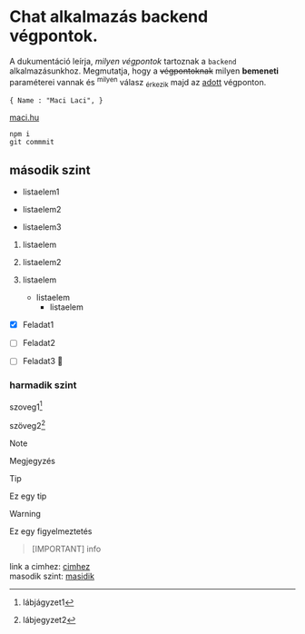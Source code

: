 # Chat alkalmazás backend végpontok.
A dukumentáció leírja, *milyen végpontok* tartoznak a `backend` alkalmazásunkhoz. Megmutatja, hogy a ~~végpontoknak~~ milyen __bemeneti__ paraméterei vannak és <sup>milyen</sup> válasz <sub>érkezik</sub> majd az <ins>adott</ins> végponton.

` {
    Name : "Maci Laci",
} `

[ maci.hu ]( http://maci.hu )

```
npm i
git commmit
```

## második szint

- listaelem1
* listaelem2
+ listaelem3

1. listaelem
2. listaelem2

1. listaelem
   - listaelem
     - listaelem

- [x] Feladat1
- [ ] Feladat2
- [ ] Feladat3 :tada:


### harmadik szint

szoveg1[^1]

szöveg2[^2]

> [!NOTE]
> Megjegyzés

>[!TIP]
> Ez egy tip

>[!WARNING]
> Ez egy figyelmeztetés

>[IMPORTANT]
> info


link a cimhez: [cimhez](#chat-alkalmazás-backend-végpontok)<br/>
masodik szint: [masidik](#harmadik-szint)

[^1]: lábjágyzet1
[^2]: lábjegyzet2